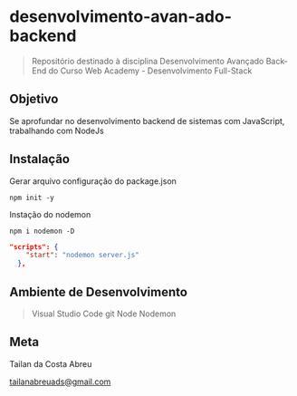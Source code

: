 # desenvolvimento-avan-ado-backend

> Repositório destinado à disciplina Desenvolvimento Avançado Back-End do Curso Web Academy - Desenvolvimento Full-Stack

## Objetivo

Se aprofundar no desenvolvimento backend de sistemas com JavaScript, trabalhando com NodeJs

<!-- ![](header.png) -->

## Instalação

Gerar arquivo configuração do package.json

```
npm init -y

```

Instação do nodemon

```
npm i nodemon -D
```

```json
"scripts": {
    "start": "nodemon server.js"
  },
```



## Ambiente de Desenvolvimento

>Visual Studio Code
>git
>Node
>Nodemon


## Meta

Tailan da Costa Abreu   

tailanabreuads@gmail.com
